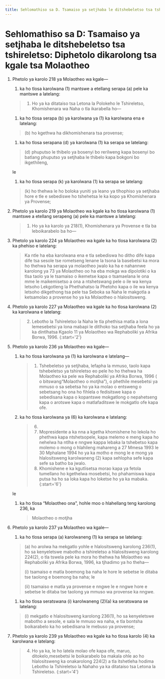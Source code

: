 ```yaml
---
title: Sehlomathiso sa D. Tsamaiso ya setjhaba le ditshebeletso tsa tshireletso:&#58; Diphetolo dikarolong tsa kgale tsa Molaotheo
---
```


# Sehlomathiso sa D: Tsamaiso ya setjhaba le ditshebeletso tsa tshireletso: Diphetolo dikarolong tsa kgale tsa Molaotheo

1.	Phetolo ya karolo 218 ya Molaotheo wa kgale—
	1.	ka ho tlosa karolwana (1) mantswe a etellang serapa (a) pele ka mantswe a latelang:

	> 1.	Ho ya ka ditataiso tsa Letona la Polokeho le Tshireletso, Khomishenara wa Naha o tla ikarabella ho—

	1.	ka ho tlosa serapa (b) ya karolwana ya (1) ka karolwana ena e latelang:

	> (b) ho kgethwa ha dikhomishenara tsa provense;
	
	1.	ka ho tlosa serapana (d) ya karolwana (1) ka serapa se latelang:

	> (d) phuputso le thibelo ya bosenyi bo rerilweng kapa bosenyi bo batlang phuputso ya setjhaba le thibelo kapa bokgoni bo ikgethileng,
	
	le

	1.	ka ho tlosa serapa (k) ya karolwana (1) ka serapa se latelang:

	> (k) ho thehwa le ho boloka yuniti ya leano ya tlhophiso ya setjhaba hore e tle e sebediswe ho tshehetsa le ka kopo ya Khomishenara ya Provense;

2.	Phetolo ya karolo 219 ya Molaotheo wa kgale ka ho tlosa karolwana (1) mantswe a etellang serapeng (a) pele ka mantswe a latelang:

	> 1.	Ho ya ka karolo ya 218(1), Khomishenara ya Provense e tla ba leboikarabelo ba ho—

3.	Phetolo ya karolo 224 ya Molaotheo wa kgale ka ho tlosa karolwana (2) ka phehiso e latelang:

	> Ka ntle ha eba karolwana ena e tla sebediswa ho ditho dife kapa dife tsa sesole tse rometseng lenane la tsona la basebetsi ka mora ho thehwa ha serapa ya molaotheo jwalo ka ha e nahannwe karolong ya 73 ya Molaotheo oo ha eba mokga wa dipolotiki o ka tlsa taolo ya le tsamaiso o ikemetse kapa o tsamaelana le ona mme le maikemisetso a ona a ntshetswang pele o ile wa kenya letsoho Lekgotleng la Phethahatso la Phetoho kapa o ile wa kenya letsoho dikgethong tsa pele tsa Seboka sa Naha le makgotla a ketsamolao a provense ho ya ka Molaotheo o hlalositsweng.

4.	Phetolo ya karolo 227 ya Molaotheo wa kgale ka ho tlosa karolwana (2) ka karolwana e latelang:

	> 2.	Lebotho la Tshireletso la Naha le tla phethisa matla a lona lemesebetsi ya lona mabapi le ditlhoko tsa setjhaba feela ho ya ka dintlhatsa Kgaolo 11 ya Molaotheo wa Rephaboliki ya Afrika Borwa, 1996.
	> {:start='2'}

5.	Phetolo ya karolo 236 ya Molaotheo wa kgale—
	1.	ka ho tlosa karolwana ya (1) ka karolwana e latelang—

		> 1.	Tshebeletso ya setjhaba, lefapha la mmuso, taolo kapa tshebeletso ya tshireletso eo pele ho ho thehwa ha Molaotheo ka pele wa Rephaboliki ya Afrika Borwa, 1996 ( o bitswang“Molaotheo o motjha”), o phethile mesebetsi ya mmuso o sa sebetsa ho ya ka molao o entsweng o sebetsang ho ona ho fihlela o fedisitswe kapa o sebedisana kapa o kopantswe mokgatlong o nepahetseng kapa o arotswe kapa o matlafaditswe le mokgatlo ofe kapa ofe.

	1.	ka ho tlosa karolwana ya (6) ka karolwana e latelang:

		> 6.	
		>	1.	Mopresidente a ka nna a kgetha khomishene ho lekola ho phethwa kapa ntshetsopele, kapa melemo e meng kapa ho nehelwa ha ntlha e nngwe kappa lebaka la tshebetso kapa molemo o mong o hlahileng mahareng a 27 Mmesa 1993 le 30 Mphalane 1994 ho ya ka motho e mong le e mong ya hlalositsweng karolwaneng (2) kapa sehlopha sefe kapa sefe sa batho ba jwalo.
		>	1.	Khomishene e ka kgutlisetsa morao kapa ya fetola tumellano ho kgethelwa mosebetsi, ho phahamiswa kapa putsa ha ho sa loka kapa ho loketse ho ya ka mabaka.
		> {:start='6'}
	
	le

	1.	ka ho tlosa “Molaotheo ona", hohle moo o hlahellang teng karolong 236, ka
	
		> Molaotheo o motjha

6.	Phetolo ya karolo 237 ya Molaotheo wa kgale—
	1.	ka ho tlosa serapa (a) karolwaneng (1) ka serapa se latelang:

	> (a) ho arolwa ha mekgatlo yohle e hlalositsweng karolong 236(1), ho sa kenyeletswe mabotho a tshireletso a hlalositsweng karolong 224(2), o tla tswela pele ka mora ho thehwa ha Molaotheo wa Rephaboliki ya Afrika Borwa, 1996, ka tjhadimo ya ho theha—
	> 
	> (i) tsamaiso e matla boemong ba naha le hore le sebetse le ditaba tse taolong e boemong ba naha; le
	> 
	> (ii) tsamaiso e matla ya provense e nngwe le e nngwe hore e sebetse le ditaba tse taolong ya mmuso wa provense ka nngwe.

	1.	ka ho tlosa seratswana (i) karolwaneng (2)(a) ka seratswana se latelang:

	> (i) mekgatlo e hlalositsweng karolong 236(1), ho sa kenyeletswe mabotho a sesole, e sala le mmuso wa naha, e tla bontsha boikarabelo ka ho sebedisana le mebuso ya provense;

7.	Phetolo ya karolo 239 ya Molaotheo wa kgale ka ho tlosa karolo (4) ka karolwana e latelang:

	> 4.	Ho ya ka, le ho latela molao ofe kapa ofe, maruo, ditokelo,mesebetsi le boikarabelo ba makala ohle ao ho hlalositsweng ka onakarolong 224(2) a tla itshetleha hodima Lebotho la Tshireletso la Nahaho ya ka ditataiso tsa Letona la Tshireletso.
	> {:start='4'}

